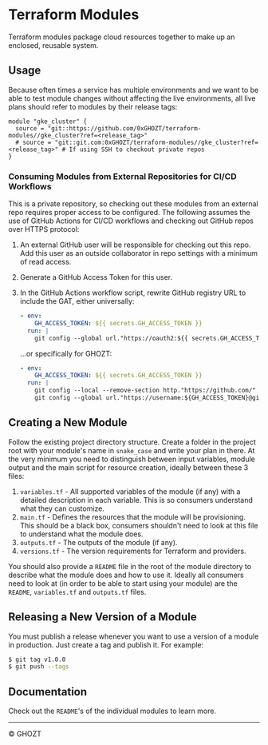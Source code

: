 # Terraform Modules

Terraform modules package cloud resources together to make up an enclosed, reusable system.

## Usage

Because often times a service has multiple environments and we want to be able to test module changes without affecting the live environments, all live plans should refer to modules by their release tags:

```hcl
module "gke_cluster" {
  source = "git::https://github.com/0xGHOZT/terraform-modules//gke_cluster?ref=<release_tag>"
  # source = "git::git.com:0xGHOZT/terraform-modules//gke_cluster?ref=<release_tag>" # If using SSH to checkout private repos
}
```

### Consuming Modules from External Repositories for CI/CD Workflows

This is a private repository, so checking out these modules from an external repo requires proper access to be configured. The following assumes the use of GitHub Actions for CI/CD workflows and checking out GitHub repos over HTTPS protocol:

1. An external GitHub user will be responsible for checking out this repo. Add this user as an outside collaborator in repo settings with a minimum of read access.
2. Generate a GitHub Access Token for this user.
3. In the GitHub Actions workflow script, rewrite GitHub registry URL to include the GAT, either universally:

    ``` yaml
    - env:
        GH_ACCESS_TOKEN: ${{ secrets.GH_ACCESS_TOKEN }}
      run: |
        git config --global url."https://oauth2:${{ secrets.GH_ACCESS_TOKEN }}@github.com".insteadOf https://github.com
    ```

    ...or specifically for GHOZT:

    ```yaml
    - env:
        GH_ACCESS_TOKEN: ${{ secrets.GH_ACCESS_TOKEN }}
      run: |
        git config --local --remove-section http."https://github.com/"
        git config --global url."https://username:${GH_ACCESS_TOKEN}@github.com/0xGHOZT".insteadOf "https://github.com/0xGHOZT"
    ```

## Creating a New Module

Follow the existing project directory structure. Create a folder in the project root with your module's name in `snake_case` and write your plan in there. At the very minimum you need to distinguish between input variables, module output and the main script for resource creation, ideally between these 3 files:

1. `variables.tf` - All supported variables of the module (if any) with a detailed description in each variable. This is so consumers understand what they can customize.
2. `main.tf` - Defines the resources that the module will be provisioning. This should be a black box, consumers shouldn't need to look at this file to understand what the module does.
3. `outputs.tf` - The outputs of the module (if any).
4. `versions.tf` - The version requirements for Terraform and providers.

You should also provide a `README` file in the root of the module directory to describe what the module does and how to use it. Ideally all consumers need to look at (in order to be able to start using your module) are the `README`, `variables.tf` and `outputs.tf` files.

## Releasing a New Version of a Module

You must publish a release whenever you want to use a version of a module in production. Just create a tag and publish it. For example:

```sh
$ git tag v1.0.0
$ git push --tags
```

## Documentation

Check out the `README`'s of the individual modules to learn more.

---

© GHOZT
